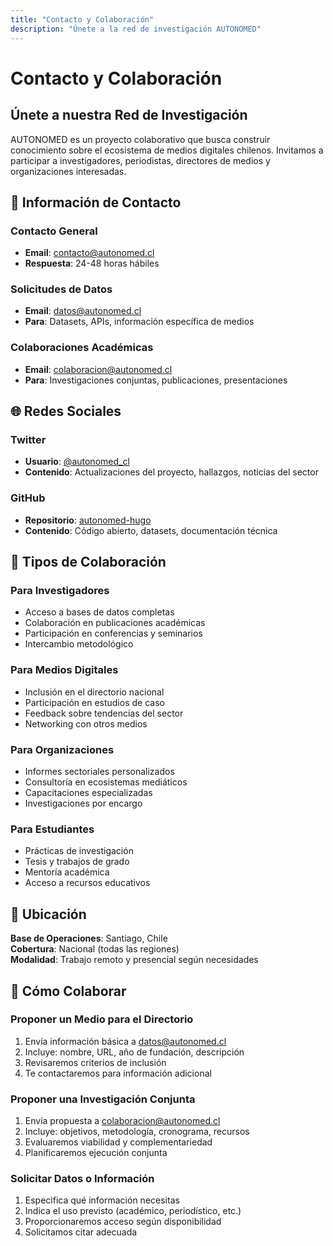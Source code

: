 ```yaml
---
title: "Contacto y Colaboración"
description: "Únete a la red de investigación AUTONOMED"
---
```


# Contacto y Colaboración

## Únete a nuestra Red de Investigación

AUTONOMED es un proyecto colaborativo que busca construir conocimiento sobre el ecosistema de medios digitales chilenos. Invitamos a participar a investigadores, periodistas, directores de medios y organizaciones interesadas.

## 📧 Información de Contacto

### Contacto General
- **Email**: [contacto@autonomed.cl](mailto:contacto@autonomed.cl)
- **Respuesta**: 24-48 horas hábiles

### Solicitudes de Datos
- **Email**: [datos@autonomed.cl](mailto:datos@autonomed.cl)
- **Para**: Datasets, APIs, información específica de medios

### Colaboraciones Académicas
- **Email**: [colaboracion@autonomed.cl](mailto:colaboracion@autonomed.cl)
- **Para**: Investigaciones conjuntas, publicaciones, presentaciones

## 🌐 Redes Sociales

### Twitter
- **Usuario**: [@autonomed_cl](https://twitter.com/autonomed_cl)
- **Contenido**: Actualizaciones del proyecto, hallazgos, noticias del sector

### GitHub
- **Repositorio**: [autonomed-hugo](https://github.com/renejara-hub/autonomed-hugo)
- **Contenido**: Código abierto, datasets, documentación técnica

## 🤝 Tipos de Colaboración

### Para Investigadores
- Acceso a bases de datos completas
- Colaboración en publicaciones académicas
- Participación en conferencias y seminarios
- Intercambio metodológico

### Para Medios Digitales
- Inclusión en el directorio nacional
- Participación en estudios de caso
- Feedback sobre tendencias del sector
- Networking con otros medios

### Para Organizaciones
- Informes sectoriales personalizados
- Consultoría en ecosistemas mediáticos
- Capacitaciones especializadas
- Investigaciones por encargo

### Para Estudiantes
- Prácticas de investigación
- Tesis y trabajos de grado
- Mentoría académica
- Acceso a recursos educativos

## 📍 Ubicación

**Base de Operaciones**: Santiago, Chile  
**Cobertura**: Nacional (todas las regiones)  
**Modalidad**: Trabajo remoto y presencial según necesidades

## 📝 Cómo Colaborar

### Proponer un Medio para el Directorio
1. Envía información básica a [datos@autonomed.cl](mailto:datos@autonomed.cl)
2. Incluye: nombre, URL, año de fundación, descripción
3. Revisaremos criterios de inclusión
4. Te contactaremos para información adicional

### Proponer una Investigación Conjunta
1. Envía propuesta a [colaboracion@autonomed.cl](mailto:colaboracion@autonomed.cl)
2. Incluye: objetivos, metodología, cronograma, recursos
3. Evaluaremos viabilidad y complementariedad
4. Planificaremos ejecución conjunta

### Solicitar Datos o Información
1. Especifica qué información necesitas
2. Indica el uso previsto (académico, periodístico, etc.)
3. Proporcionaremos acceso según disponibilidad
4. Solicitamos citar adecuada
